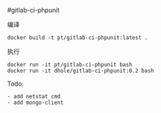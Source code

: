 #gitlab-ci-phpunit

编译

    docker build -t pt/gitlab-ci-phpunit:latest .

执行
    
    docker run -it pt/gitlab-ci-phpunit bash
    docker run -it dhole/gitlab-ci-phpunit:0.2 bash
   
    
Todo:

    - add netstat cmd
    - add mongo-client
